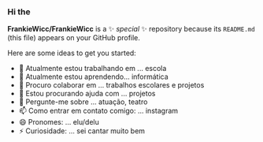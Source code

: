 ### Hi the


**FrankieWicc/FrankieWicc** is a ✨ _special_ ✨ repository because its `README.md` (this file) appears on your GitHub profile.

Here are some ideas to get you started:

- 🔭 Atualmente estou trabalhando em ... escola 
- 🌱 Atualmente estou aprendendo... informática
- 👯 Procuro colaborar em ... trabalhos escolares e projetos
- 🤔 Estou procurando ajuda com ... projetos
- 💬 Pergunte-me sobre ... atuação, teatro
- 📫 Como entrar em contato comigo: ... instagram
- 😄 Pronomes: ... elu/delu
- ⚡ Curiosidade: ... sei cantar muito bem
